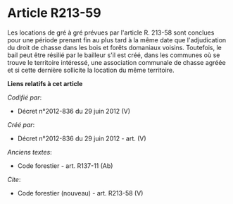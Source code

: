 # Article R213-59

Les locations de gré à gré prévues par l'article R. 213-58 sont conclues pour une période prenant fin au plus tard à la même
date que l'adjudication du droit de chasse dans les bois et forêts domaniaux voisins. Toutefois, le bail peut être résilié
par le bailleur s'il est créé, dans les communes où se trouve le territoire intéressé, une association communale de chasse
agréée et si cette dernière sollicite la location du même territoire.

**Liens relatifs à cet article**

_Codifié par_:

  - Décret n°2012-836 du 29 juin 2012 (V)

_Créé par_:

  - Décret n°2012-836 du 29 juin 2012 - art. (V)

_Anciens textes_:

  - Code forestier - art. R137-11 (Ab)

_Cite_:

  - Code forestier (nouveau) - art. R213-58 (V)
